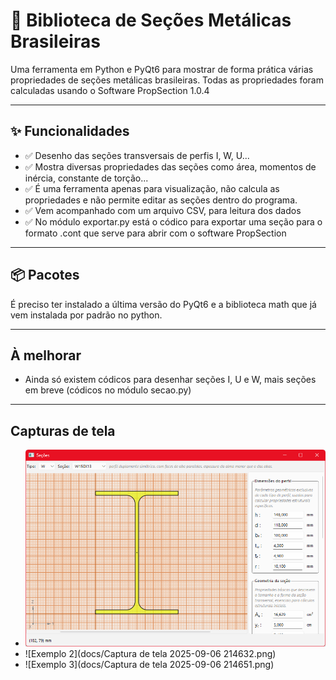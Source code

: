 # 🚀 Biblioteca de Seções Metálicas Brasileiras

Uma ferramenta em Python e PyQt6 para mostrar de forma prática várias propriedades de seções metálicas brasileiras.
Todas as propriedades foram calculadas usando o Software PropSection 1.0.4

---

## ✨ Funcionalidades
- ✅ Desenho das seções transversais de perfis I, W, U...
- ✅ Mostra diversas propriedades das seções como área, momentos de inércia, constante de torção...
- ✅ É uma ferramenta apenas para visualização, não calcula as propriedades e não permite editar as seções dentro do programa.
- ✅ Vem acompanhado com um arquivo CSV, para leitura dos dados
- ✅ No módulo exportar.py está o códico para exportar uma seção para o formato .cont que serve para abrir com o software PropSection

---

## 📦 Pacotes

É preciso ter instalado a última versão do PyQt6 e a biblioteca math que já vem instalada por padrão no python.

---

## À melhorar
- Ainda só existem códicos para desenhar seções I, U e W, mais seções em breve (códicos no módulo secao.py)

---

## Capturas de tela
- ![Exemplo 1](docs/Secao_W.png)
- ![Exemplo 2](docs/Captura de tela 2025-09-06 214632.png)
- ![Exemplo 3](docs/Captura de tela 2025-09-06 214651.png)
